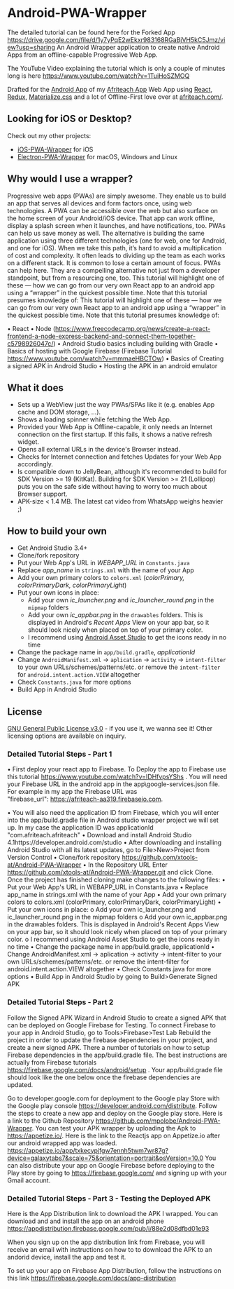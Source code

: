 # Android-PWA-Wrapper
The detailed tutorial can be found here for the Forked App https://drive.google.com/file/d/1y7yPqE2wEkxr983168RGaBjVH5kC5Jmz/view?usp=sharing
An Android Wrapper application to create native Android Apps from an offline-capable Progressive Web App.

The YouTube Video explaining the tutorial which is only a couple of minutes long is here https://www.youtube.com/watch?v=1TuiHoSZMOQ

Drafted for the [Android App](https://appdistribution.firebase.google.com/pub/i/88e2d08dfbd01e93) of my [Afriteach App](http://www.afriteach.com/) Web App using [React](https://github.com/facebook/react), [Redux](https://github.com/reactjs/redux), [Materialize.css](https://github.com/Dogfalo/materialize) and a lot of Offline-First love over at [afriteach.com/](http://www.afriteach.com/).

## Looking for iOS or Desktop?
Check out my other projects:
- [iOS-PWA-Wrapper](https://github.com/xtools-at/iOS-PWA-Wrapper) for iOS
- [Electron-PWA-Wrapper](https://github.com/xtools-at/Electron-PWA-Wrapper) for macOS, Windows and Linux

## Why would I use a wrapper?
Progressive web apps (PWAs) are simply awesome. They enable us to build an app that serves all devices and form factors once, using web technologies. A PWA can be accessible over the web but also surface on the home screen of your Android/iOS device. That app can work offline, display a splash screen when it launches, and have notifications, too. 
PWAs can help us save money as well. The alternative is building the same application using three different technologies (one for web, one for Android, and one for iOS).
When we take this path, it’s hard to avoid a multiplication of cost and complexity. It often leads to dividing up the team as each works on a different stack. It is common to lose a certain amount of focus. PWAs can help here. They are a compelling alternative not just from a developer standpoint, but from a resourcing one, too.
This tutorial will highlight one of these — how we can go from our very own React app to an android app using a “wrapper” in the quickest possible time.  Note that this tutorial presumes knowledge of:
This tutorial will highlight one of these — how we can go from our very own React app to an android app using a “wrapper” in the quickest possible time.  Note that this tutorial presumes knowledge of:

•	React 
•	Node (https://www.freecodecamp.org/news/create-a-react-frontend-a-node-express-backend-and-connect-them-together-c5798926047c/)
•	Android Studio basics including building with Gradle
•	Basics of hosting with Google Firebase (Firebase Tutorial https://www.youtube.com/watch?v=mmmaeHBCTOw)
•	Basics of Creating a signed APK in Android Studio
•	Hosting the APK in an android emulator


## What it does
- Sets up a WebView just the way PWAs/SPAs like it (e.g. enables App cache and DOM storage, ...).
- Shows a loading spinner while fetching the Web App.
- Provided your Web App is Offline-capable, it only needs an Internet connection on the first startup. If this fails, it shows a native refresh widget.
- Opens all external URLs in the device's Browser instead.
- Checks for Internet connection and fetches Updates for your Web App accordingly.
- Is compatible down to JellyBean, although it's recommended to build for SDK Version >= 19 (KitKat). Building for SDK Version >= 21 (Lollipop) puts you on the safe side without having to worry too much about Browser support.
- APK-size < 1.4 MB. The latest cat video from WhatsApp weighs heavier ;)

## How to build your own
- Get Android Studio 3.4+
- Clone/fork repository
- Put your Web App's URL in _WEBAPP_URL_ in `Constants.java`
- Replace *app_name* in `strings.xml` with the name of your App
- Add your own primary colors to `colors.xml` (*colorPrimary, colorPrimaryDark, colorPrimaryLight*)
- Put your own icons in place:
    - Add your own _ic_launcher.png_ and _ic_launcher_round.png_ in the `mipmap` folders
    - Add your own _ic_appbar.png_ in the `drawables` folders. This is displayed in Android's _Recent Apps_ View on your app bar, so it should look nicely when placed on top of your primary color.
    - I recommend using [Android Asset Studio](https://romannurik.github.io/AndroidAssetStudio) to get the icons ready in no time
- Change the package name in `app/build.gradle`, *applicationId*
- Change `AndroidManifest.xml` -> `aplication` -> `activity` -> `intent-filter` to your own URLs/schemes/patterns/etc. or remove the `intent-filter` for `android.intent.action.VIEW` altogether
- Check `Constants.java` for more options
- Build App in Android Studio

## License
[GNU General Public License v3.0](https://www.gnu.org/licenses/gpl-3.0.en.html) - if you use it, we wanna see it!
Other licensing options are available on inquiry.

### Detailed Tutorial Steps - Part 1
•	First deploy your react app to Firebase. To Deploy the app to Firebase use this tutorial https://www.youtube.com/watch?v=IDHfvpsYShs . You will need your Firebase URL in the android app in the app\google-services.json file. For example in my app the Firebase URL was  
"firebase_url": https://afriteach-aa319.firebaseio.com. 

•	You will also need the application ID from Firebase, which you will enter into the app/build.gradle file in Android studio wrapper project we will set up. In my case the application ID was applicationId "com.afriteach.afriteach"
•	Download and install Android Studio 4.1https://developer.android.com/studio
•	After downloading and installing Android Studio with all its latest updates,  go to File>New>Project from Version Control
•	Clone/fork repository https://github.com/xtools-at/Android-PWA-Wrapper 
•	In the Repository URL Enter https://github.com/xtools-at/Android-PWA-Wrapper.git and click Clone. Once the project has finished cloning make changes to the following files:
•	Put your Web App's URL in WEBAPP_URL in Constants.java
•	Replace app_name in strings.xml with the name of your App
•	Add your own primary colors to colors.xml (colorPrimary, colorPrimaryDark, colorPrimaryLight)
•	Put your own icons in place:
o	Add your own ic_launcher.png and ic_launcher_round.png in the mipmap folders
o	Add your own ic_appbar.png in the drawables folders. This is displayed in Android's Recent Apps View on your app bar, so it should look nicely when placed on top of your primary color.
o	I recommend using Android Asset Studio to get the icons ready in no time
•	Change the package name in app/build.gradle, applicationId
•	Change AndroidManifest.xml -> aplication -> activity -> intent-filter to your own URLs/schemes/patterns/etc. or remove the intent-filter for android.intent.action.VIEW altogether
•	Check Constants.java for more options
•	Build App in Android Studio by going to Build>Generate Signed APK


### Detailed Tutorial Steps - Part 2
Follow the Signed APK Wizard in Android Studio to create a signed APK that can be deployed on Google Firebase for Testing. 
To connect Firebase to your app in Android Studio, go to  Tools>Firebase>Test Lab
Rebuild the project in order to update the firebase dependencies in your project, and create a new signed APK. There a number of tutorials on how to setup Firebase dependencies in the app/build.gradle file. The best instructions are actually from Firebase tutorials https://firebase.google.com/docs/android/setup . Your app/build.grade file should look like the one below once the firebase dependencies are updated.

Go to developer.google.com for deployment to the Google play Store with the Google play console https://developer.android.com/distribute.
Follow the steps to create a new app and deploy on the Google play store.
Here is a link to the Github Repository https://github.com/mpolobe/Android-PWA-Wrapper.
You can test your APK wrapper by uploading the Apk to https://appetize.io/. Here is the link to the Reactjs app on Appetize.io after our android wrapped app was loaded.
https://appetize.io/app/txkecypjfgw7ennh5twm7wr87g?device=galaxytabs7&scale=75&orientation=portrait&osVersion=10.0
You can also distribute your app on Google Firebase before deploying to the Play store by going to https://firebase.google.com/ and signing up with your Gmail account.

### Detailed Tutorial Steps - Part 3 - Testing the Deployed APK

Here is the App Distribution link to download the APK I wrapped. You can download and  and install the app on an android phone https://appdistribution.firebase.google.com/pub/i/88e2d08dfbd01e93

When you sign up on the app distribution link from Firebase, you will receive an email with instructions on how to  to download the APK to an andorid device, install the app and test it.

To set up your app on Firebase App Distribution, follow the instructions on this link https://firebase.google.com/docs/app-distribution




